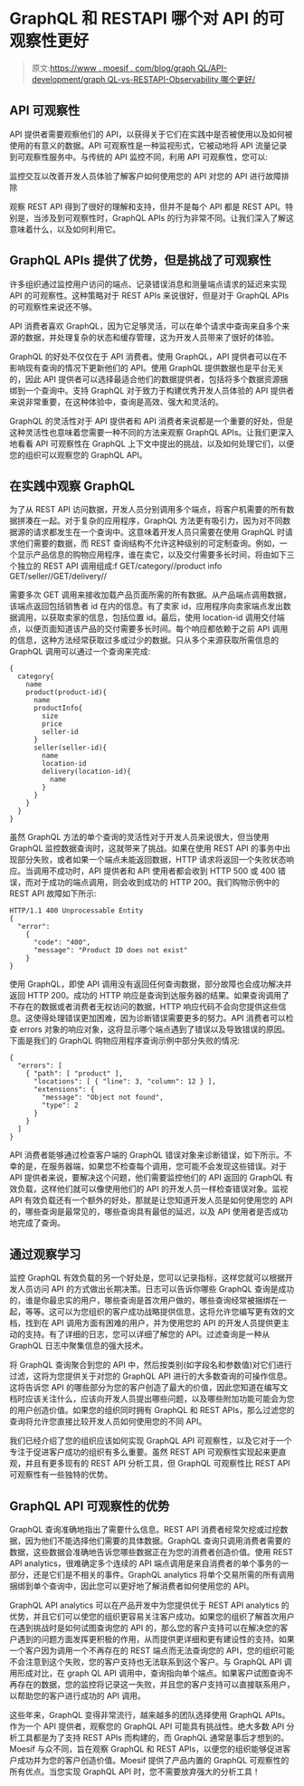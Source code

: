 # GraphQL 和 RESTAPI 哪个对 API 的可观察性更好

> 原文:[https://www . moesif . com/blog/graph QL/API-development/graph QL-vs-RESTAPI-Observability 哪个更好/](https://www.moesif.com/blog/graphql/api-development/GraphQL-Versus-RESTAPI-Which-is-Better-for-API-Observability/)

## API 可观察性

API 提供者需要观察他们的 API，以获得关于它们在实践中是否被使用以及如何被使用的有意义的数据。API 可观察性是一种监视形式，它被动地将 API 流量记录到可观察性服务中。与传统的 API 监控不同，利用 API 可观察性，您可以:

监控交互以改善开发人员体验了解客户如何使用您的 API 对您的 API 进行故障排除

观察 REST API 得到了很好的理解和支持，但并不是每个 API 都是 REST API。特别是，当涉及到可观察性时，GraphQL APIs 的行为非常不同。让我们深入了解这意味着什么，以及如何利用它。

## GraphQL APIs 提供了优势，但是挑战了可观察性

许多组织通过监控用户访问的端点、记录错误消息和测量端点请求的延迟来实现 API 的可观察性。这种策略对于 REST APIs 来说很好，但是对于 GraphQL APIs 的可观察性来说还不够。

API 消费者喜欢 GraphQL，因为它足够灵活，可以在单个请求中查询来自多个来源的数据，并处理复杂的状态和缓存管理，这为开发人员带来了很好的体验。

GraphQL 的好处不仅仅在于 API 消费者。使用 GraphQL，API 提供者可以在不影响现有查询的情况下更新他们的 API。使用 GraphQL 提供数据也是平台无关的，因此 API 提供者可以选择最适合他们的数据提供者，包括将多个数据资源捆绑到一个查询中。支持 GraphQL 对于致力于构建优秀开发人员体验的 API 提供者来说非常重要，在这种体验中，查询是高效、强大和灵活的。

GraphQL 的灵活性对于 API 提供者和 API 消费者来说都是一个重要的好处，但是这种灵活性也意味着您需要一种不同的方法来观察 GraphQL APIs。让我们更深入地看看 API 可观察性在 GraphQL 上下文中提出的挑战，以及如何处理它们，以便您的组织可以观察您的 GraphQL API。

## 在实践中观察 GraphQL

为了从 REST API 访问数据，开发人员分别调用多个端点，将客户机需要的所有数据拼凑在一起。对于复杂的应用程序，GraphQL 方法更有吸引力，因为对不同数据源的请求都发生在一个查询中。这意味着开发人员只需要在使用 GraphQL 时请求他们需要的数据，而 REST 查询结构不允许这种级别的可定制查询。例如，一个显示产品信息的购物应用程序，谁在卖它，以及交付需要多长时间，将由如下三个独立的 REST API 调用组成:f GET/category/<product-id>/product info GET/seller/<seller-id>/GET/delivery/<location-id>/</location-id></seller-id></product-id>

需要多次 GET 调用来接收加载产品页面所需的所有数据。从产品端点调用数据，该端点返回包括销售者 id 在内的信息。有了卖家 id，应用程序向卖家端点发出数据调用，以获取卖家的信息，包括位置 id。最后，使用 location-id 调用交付端点，以便页面知道该产品的交付需要多长时间。每个响应都依赖于之前 API 调用的信息，这种方法经常获取过多或过少的数据。只从多个来源获取所需信息的 GraphQL 调用可以通过一个查询来完成:

```
{
  category{
    name
    product(product-id){
      name
      productInfo{
        size
        price
        seller-id
      }
      seller(seller-id){
        name
        location-id
        delivery(location-id){
          name
        }
      }
    }
  }
} 
```

虽然 GraphQL 方法的单个查询的灵活性对于开发人员来说很大，但当使用 GraphQL 监控数据查询时，这就带来了挑战。如果在使用 REST API 的事务中出现部分失败，或者如果一个端点未能返回数据，HTTP 请求将返回一个失败状态响应。当调用不成功时，API 提供者和 API 使用者都会收到 HTTP 500 或 400 错误，而对于成功的端点调用，则会收到成功的 HTTP 200。我们购物示例中的 REST API 故障如下所示:

```
HTTP/1.1 400 Unprocessable Entity
{
  "error": 
    {
      "code": "400",
      "message": "Product ID does not exist"
    }
} 
```

使用 GraphQL，即使 API 调用没有返回任何查询数据，部分故障也会成功解决并返回 HTTP 200。成功的 HTTP 响应是查询到达服务器的结果。如果查询调用了不存在的数据或者消费者无权访问的数据，HTTP 响应代码不会向您提供这些信息。这使得处理错误更加困难，因为诊断错误需要更多的努力。API 消费者可以检查 errors 对象的响应对象，这将显示哪个端点遇到了错误以及导致错误的原因。下面是我们的 GraphQL 购物应用程序查询示例中部分失败的情况:

```
{
  "errors": [
    { "path": [ "product" ],
      "locations": [ { "line": 3, "column": 12 } ],
      "extensions": {
        "message": "Object not found",
        "type": 2
      }
    }
  ]
} 
```

API 消费者能够通过检查客户端的 GraphQL 错误对象来诊断错误，如下所示。不幸的是，在服务器端，如果您不检查每个调用，您可能不会发现这些错误。对于 API 提供者来说，要解决这个问题，他们需要监控他们的 API 返回的 GraphQL 有效负载，这样他们就可以像使用他们的 API 的开发人员一样检查错误对象。监视 API 有效负载还有一个额外的好处，那就是让您知道开发人员是如何使用您的 API 的，哪些查询是最常见的，哪些查询具有最低的延迟，以及 API 使用者是否成功地完成了查询。

## 通过观察学习

监控 GraphQL 有效负载的另一个好处是，您可以记录指标，这样您就可以根据开发人员访问 API 的方式做出长期决策。日志可以告诉你哪些 GraphQL 查询是成功的，谁是你最忠实的用户，哪些查询是首次用户做的，哪些查询经常被捆绑在一起，等等。这可以为您组织的客户成功战略提供信息，这将允许您编写更有效的文档，找到在 API 调用方面有困难的用户，并为使用您的 API 的开发人员提供更主动的支持。有了详细的日志，您可以详细了解您的 API。过滤查询是一种从 GraphQL 日志中聚集信息的强大技术。

将 GraphQL 查询聚合到您的 API 中，然后按类别(如字段名和参数值)对它们进行过滤，这将为您提供关于对您的 GraphQL API 进行的大多数查询的可操作信息。这将告诉您 API 的哪些部分为您的客户创造了最大的价值，因此您知道在编写文档时应该关注什么，应该向开发人员提出哪些问题，以及哪些附加功能可能会为您的用户创造价值。如果您的组织同时拥有 GraphQL 和 REST APIs，那么过滤您的查询将允许您直接比较开发人员如何使用您的不同 API。

我们已经介绍了您的组织应该如何实现 GraphQL API 可观察性，以及它对于一个专注于促进客户成功的组织有多么重要。虽然 REST API 可观察性实现起来更直观，并且有更多现有的 REST API 分析工具，但 GraphQL 可观察性比 REST API 可观察性有一些独特的优势。

## GraphQL API 可观察性的优势

GraphQL 查询准确地指出了需要什么信息。REST API 消费者经常欠挖或过挖数据，因为他们不能选择他们需要的具体数据。GraphQL 查询只调用消费者需要的数据，这些数据会准确地告诉您哪些数据正在为您的消费者创造价值。使用 REST API analytics，很难确定多个连续的 API 端点调用是来自消费者的单个事务的一部分，还是它们是不相关的事件。GraphQL analytics 将单个交易所需的所有调用捆绑到单个查询中，因此您可以更好地了解消费者如何使用您的 API。

GraphQL API analytics 可以在产品开发中为您提供优于 REST API analytics 的优势，并且它们可以使您的组织更容易关注客户成功。如果您的组织了解首次用户在遇到挑战时是如何试图查询您的 API 的，那么您的客户支持可以在解决您的客户遇到的问题方面发挥更积极的作用，从而提供更详细和更有建设性的支持。如果一个客户因为调用一个不再存在的 REST 端点而无法查询您的 API，您的组织可能不会注意到这个失败，您的客户支持也无法联系到这个客户。与 GraphQL API 调用形成对比，在 graph QL API 调用中，查询指向单个端点。如果客户试图查询不再存在的数据，您的监控将记录这一失败，并且您的客户支持可以直接联系用户，以帮助您的客户进行成功的 API 调用。

这些年来，GraphQL 变得非常流行，越来越多的团队选择使用 GraphQL APIs。作为一个 API 提供者，观察您的 GraphQL API 可能具有挑战性。绝大多数 API 分析工具都是为了支持 REST APIs 而构建的，而 GraphQL 通常是事后才想到的。Moesif 与众不同，旨在观察 GraphQL 和 REST APIs，以便您的组织能够促进客户成功并为您的客户创造价值。Moesif 提供了产品内置的 GraphQL 可观察性的所有优点。当您实现 GraphQL API 时，您不需要放弃强大的分析工具！